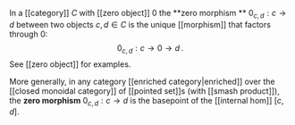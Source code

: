 In a [[category]] $C$ with [[zero object]] $0$ the **zero morphism ** $0_{c,d} : c \to d$ between two objects $c, d \in C$ is the unique [[morphism]] that factors through $0$:
$$
  0_{c,d} : c \to 0 \to d
  \,.
$$
See [[zero object]] for examples.

More generally, in any category [[enriched category|enriched]] over the [[closed monoidal category]] of [[pointed set]]s (with [[smash product]]), the **zero morphism** $0_{c,d} : c \to d$ is the basepoint of the [[internal hom]] $[c,d]$.